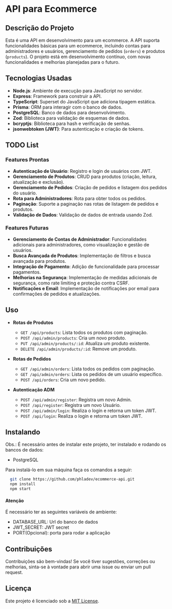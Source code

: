 # API para Ecommerce

## Descrição do Projeto

Esta é uma API em desenvolvimento para um ecommerce. A API suporta funcionalidades básicas para um ecommerce, incluindo contas para administradores e usuários, gerenciamento de pedidos (`orders`) e produtos (`products`). O projeto está em desenvolvimento contínuo, com novas funcionalidades e melhorias planejadas para o futuro.

## Tecnologias Usadas

- **Node.js**: Ambiente de execução para JavaScript no servidor.
- **Express**: Framework para construir a API.
- **TypeScript**: Superset do JavaScript que adiciona tipagem estática.
- **Prisma**: ORM para interagir com o banco de dados.
- **PostgreSQL**: Banco de dados para desenvolvimento.
- **Zod**: Biblioteca para validação de esquemas de dados.
- **bcryptjs**: Biblioteca para hash e verificação de senhas.
- **jsonwebtoken (JWT)**: Para autenticação e criação de tokens.

## TODO List

### Features Prontas

- **Autenticação de Usuário**: Registro e login de usuários com JWT.
- **Gerenciamento de Produtos**: CRUD para produtos (criação, leitura, atualização e exclusão).
- **Gerenciamento de Pedidos**: Criação de pedidos e listagem dos pedidos do usuário.
- **Rota para Administradores**: Rota para obter todos os pedidos.
- **Paginação**: Suporte a paginação nas rotas de listagem de pedidos e produtos.
- **Validação de Dados**: Validação de dados de entrada usando Zod.

### Features Futuras

- **Gerenciamento de Contas de Administrador**: Funcionalidades adicionais para administradores, como visualização e gestão de usuários.
- **Busca Avançada de Produtos**: Implementação de filtros e busca avançada para produtos.
- **Integração de Pagamento**: Adição de funcionalidade para processar pagamentos.
- **Melhorias na Segurança**: Implementação de medidas adicionais de segurança, como rate limiting e proteção contra CSRF.
- **Notificações e Email**: Implementação de notificações por email para confirmações de pedidos e atualizações.

## Uso

- **Rotas de Produtos**
  - `GET /api/products`: Lista todos os produtos com paginação.
  - `POST /api/admin/products`: Cria um novo produto.
  - `PUT /api/admin/products/:id`: Atualiza um produto existente.
  - `DELETE /api/admin/products/:id`: Remove um produto.

- **Rotas de Pedidos**
  - `GET /api/admin/orders`: Lista todos os pedidos com paginação.
  - `GET /api/admin/orders`: Lista os pedidos de um usuário específico.
  - `POST /api/orders`: Cria um novo pedido.

- **Autenticação ADM**
  - `POST /api/admin/register`: Registra um novo Admin.
  - `POST /api/register`: Registra um novo Usuário.
  - `POST /api/admin/login`: Realiza o login e retorna um token JWT.
  - `POST /api/login`: Realiza o login e retorna um token JWT.

## Instalando

Obs.: É necessário antes de instalar este projeto, ter instalado e rodando os bancos de dados: 
* PostgreSQL

Para instalá-lo em sua máquina faça os comandos a seguir:

``` bash
  git clone https://github.com/phladev/ecommerce-api.git
  npm install
  npm start
```

#### Atenção

É necessário ter as seguintes variáveis de ambiente: 
  - DATABASE_URL: Url do banco de dados
  - JWT_SECRET: JWT secret
  - PORT(Opcional): porta para rodar a aplicação

## Contribuições

Contribuições são bem-vindas! Se você tiver sugestões, correções ou melhorias, sinta-se à vontade para abrir uma issue ou enviar um pull request.

## Licença

Este projeto é licenciado sob a [MIT License](LICENSE).
